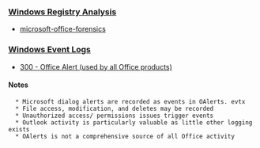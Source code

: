 ### <a href="https://forensicswiki.xyz/wiki/index.php?title=Windows_Registry">Windows Registry Analysis</a>
   * <a href="https://df-stream.com/category/microsoft-office-forensics/">microsoft-office-forensics</a>
### <a href="https://forensicswiki.xyz/wiki/index.php?title=Windows_XML_Event_Log_(EVTX)">Windows Event Logs</a>
   * <a href="https://www.ultimatewindowssecurity.com/securitylog/encyclopedia/event.aspx?eventid=4779">300 - Office Alert (used by all Office products)</a>
   
   #### Notes
      * Microsoft dialog alerts are recorded as events in OAlerts. evtx
      * File access, modification, and deletes may be recorded 
      * Unauthorized access/ permissions issues trigger events
      * Outlook activity is particularly valuable as little other logging exists
      * OAlerts is not a comprehensive source of all Office activity
